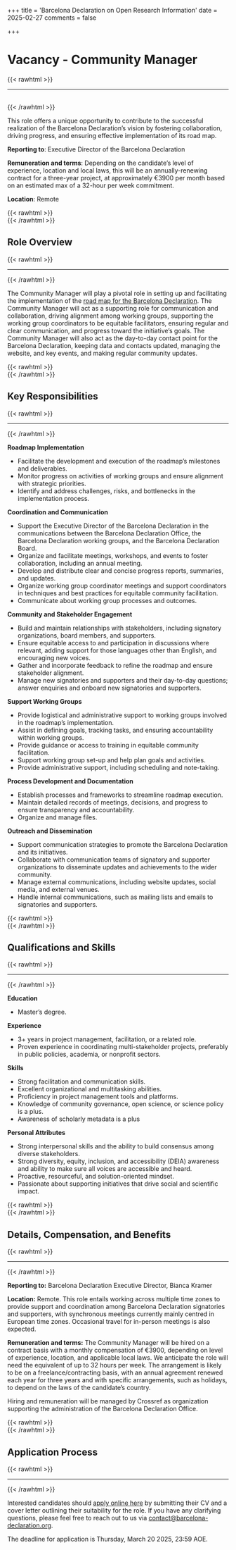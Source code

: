 +++
title = 'Barcelona Declaration on Open Research Information'
date = 2025-02-27
comments = false

+++

#  Vacancy - Community Manager
{{< rawhtml >}}
<hr class="small">
</br>
{{< /rawhtml >}}

This role offers a unique opportunity to contribute to the successful realization of the Barcelona Declaration’s vision by fostering collaboration, driving progress, and ensuring effective implementation of its road map.

**Reporting to**: Executive Director of the Barcelona Declaration

**Remuneration and terms**: Depending on the candidate’s level of experience, location and local laws, this will be an annually-renewing contract for a three-year project, at approximately €3900 per month based on an estimated max of a 32-hour per week commitment. 

**Location**: Remote

{{< rawhtml >}}
</br>
{{< /rawhtml >}}
## Role Overview 
{{< rawhtml >}}
<hr class="small">
{{< /rawhtml >}}

The Community Manager will play a pivotal role in setting up and facilitating the implementation of the [road map for the Barcelona Declaration](/roadmap). The Community Manager will act as a supporting role for communication and collaboration, driving alignment among working groups, supporting the working group coordinators to be equitable facilitators, ensuring regular and clear communication, and progress toward the initiative’s goals. The Community Manager will also act as the day-to-day contact point for the Barcelona Declaration, keeping data and contacts updated, managing the website, and key events, and making regular community updates.

{{< rawhtml >}}
</br>
{{< /rawhtml >}}
## Key Responsibilities
{{< rawhtml >}}
<hr class="small">
{{< /rawhtml >}}

**Roadmap Implementation**
- Facilitate the development and execution of the roadmap’s milestones and deliverables.
- Monitor progress on activities of working groups and ensure alignment with strategic priorities.
- Identify and address challenges, risks, and bottlenecks in the implementation process.

**Coordination and Communication**
- Support the Executive Director of the Barcelona Declaration in the communications between the Barcelona Declaration Office, the Barcelona Declaration working groups, and the Barcelona Declaration Board.
- Organize and facilitate meetings, workshops, and events to foster collaboration, including an annual meeting.
- Develop and distribute clear and concise progress reports, summaries, and updates.
- Organize working group coordinator meetings and support coordinators in techniques and best practices for equitable community facilitation.
- Communicate about working group processes and outcomes.

**Community and Stakeholder Engagement**
- Build and maintain relationships with stakeholders, including signatory organizations, board members, and supporters.
- Ensure equitable access to and participation in discussions where relevant, adding support for those languages other than English, and encouraging new voices.
- Gather and incorporate feedback to refine the roadmap and ensure stakeholder alignment.
- Manage new signatories and supporters and their day-to-day questions; answer enquiries and onboard new signatories and supporters.

**Support Working Groups**
- Provide logistical and administrative support to working groups involved in the roadmap’s implementation.
- Assist in defining goals, tracking tasks, and ensuring accountability within working groups.
- Provide guidance or access to training in equitable community facilitation.
- Support working group set-up and help plan goals and activities.
- Provide administrative support, including scheduling and note-taking.

**Process Development and Documentation**
- Establish processes and frameworks to streamline roadmap execution.
- Maintain detailed records of meetings, decisions, and progress to ensure transparency and accountability.
- Organize and manage files.

**Outreach and Dissemination**
- Support communication strategies to promote the Barcelona Declaration and its initiatives.
- Collaborate with communication teams of signatory and supporter organizations to disseminate updates and achievements to the wider community.
- Manage external communications, including website updates, social media, and external venues.
- Handle internal communications, such as mailing lists and emails to signatories and supporters.


{{< rawhtml >}}
</br>
{{< /rawhtml >}}
## Qualifications and Skills
{{< rawhtml >}}
<hr class="small">
{{< /rawhtml >}}

**Education**
- Master’s degree.

**Experience**
- 3+ years in project management, facilitation, or a related role.
- Proven experience in coordinating multi-stakeholder projects, preferably in public policies, academia, or nonprofit sectors.

**Skills**
- Strong facilitation and communication skills.
- Excellent organizational and multitasking abilities.
- Proficiency in project management tools and platforms.
- Knowledge of community governance, open science, or science policy is a plus.
- Awareness of scholarly metadata is a plus

**Personal Attributes**
- Strong interpersonal skills and the ability to build consensus among diverse stakeholders.
- Strong diversity, equity, inclusion, and accessibility (DEIA) awareness and ability to make sure all voices are accessible and heard.
- Proactive, resourceful, and solution-oriented mindset.
- Passionate about supporting initiatives that drive social and scientific impact.


{{< rawhtml >}}
</br>
{{< /rawhtml >}}
## Details, Compensation, and Benefits
{{< rawhtml >}}
<hr class="small">
{{< /rawhtml >}}

**Reporting to:** Barcelona Declaration Executive Director, Bianca Kramer  

**Location:** Remote. 
This role entails working across multiple time zones to provide support and coordination among Barcelona Declaration signatories and supporters, with synchronous meetings currently mainly centred in European time zones. Occasional travel for in-person meetings is also expected. 

**Remuneration and terms:** The Community Manager will be hired on a contract basis with a monthly compensation of €3900, depending on level of experience, location, and applicable local laws. We anticipate the role will need the equivalent of up to 32 hours per week. The arrangement is likely to be on a freelance/contracting basis, with an annual agreement renewed each year for three years and with specific arrangements, such as holidays, to depend on the laws of the candidate’s country. 

Hiring and remuneration will be managed by Crossref as organization supporting the administration of the Barcelona Declaration Office.

{{< rawhtml >}}
</br>
{{< /rawhtml >}}
## Application Process
{{< rawhtml >}}
<hr class="small">
{{< /rawhtml >}}

Interested candidates should [apply online here](https://100hires.com/j/Dy6zRdy/apply) by submitting their CV and a cover letter outlining their suitability for the role. If you have any clarifying questions, please feel free to reach out to us via [contact@barcelona-declaration.org](mailto:contact@barcelona-declaration.org).

The deadline for application is Thursday, March 20 2025, 23:59 AOE.

